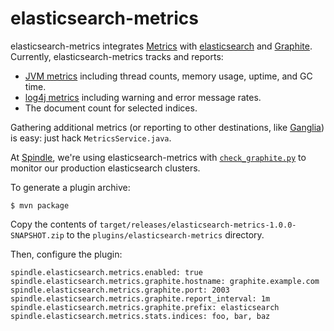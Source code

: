 elasticsearch-metrics
=====================

elasticsearch-metrics integrates [Metrics](http://metrics.codahale.com/) with [elasticsearch](http://www.elasticsearch.org/) and [Graphite](http://graphite.wikidot.com). Currently, elasticsearch-metrics tracks and reports:

 * [JVM metrics](http://metrics.codahale.com/maven/metrics-core/apidocs/com/yammer/metrics/core/VirtualMachineMetrics.html) including thread counts, memory usage, uptime, and GC time.
 * [log4j metrics](http://metrics.codahale.com/manual/log4j/) including warning and error message rates.
 * The document count for selected indices.

Gathering additional metrics (or reporting to other destinations, like [Ganglia](http://metrics.codahale.com/manual/ganglia/#manual-ganglia)) is easy: just hack `MetricsService.java`.

At [Spindle](https://spindle.com/), we're using elasticsearch-metrics with [`check_graphite.py`](https://github.com/spindlelabs/nagios-plugins) to monitor our production elasticsearch clusters.

To generate a plugin archive:

    $ mvn package

Copy the contents of `target/releases/elasticsearch-metrics-1.0.0-SNAPSHOT.zip` to the `plugins/elasticsearch-metrics` directory.

Then, configure the plugin:

    spindle.elasticsearch.metrics.enabled: true
    spindle.elasticsearch.metrics.graphite.hostname: graphite.example.com
    spindle.elasticsearch.metrics.graphite.port: 2003
    spindle.elasticsearch.metrics.graphite.report_interval: 1m
    spindle.elasticsearch.metrics.graphite.prefix: elasticsearch
    spindle.elasticsearch.metrics.stats.indices: foo, bar, baz
